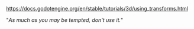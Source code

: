 https://docs.godotengine.org/en/stable/tutorials/3d/using_transforms.html

"_As much as you may be tempted, don't use it._"